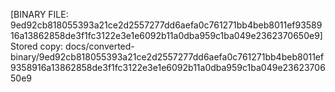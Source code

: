 [BINARY FILE: 9ed92cb818055393a21ce2d2557277dd6aefa0c761271bb4beb8011ef9358916a13862858de3f1fc3122e3e1e6092b11a0dba959c1ba049e2362370650e9]
Stored copy: docs/converted-binary/9ed92cb818055393a21ce2d2557277dd6aefa0c761271bb4beb8011ef9358916a13862858de3f1fc3122e3e1e6092b11a0dba959c1ba049e2362370650e9
